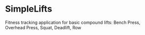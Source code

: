 # SimpleLifts
Fitness tracking application for basic compound lifts: Bench Press, Overhead Press, Squat, Deadlift, Row
